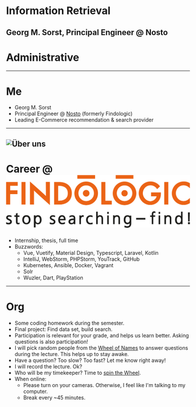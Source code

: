 # Information Retrieval

Georg M. Sorst, Principal Engineer @ Nosto
---
# Administrative
---
# Me

* Georg M. Sorst
* Principal Engineer @ [Nosto](https://nosto.com) (formerly Findologic)
* Leading E-Commerce recommendation & search provider 
---
![Über uns](../images/ueber-uns.png)<!-- .element: class="stretch" style="border: none; box-shadow: none; vertical-align: middle;" -->
---
# Career @ ![FINDOLOGIC](../images/findologic.png)<!-- .element: class="stretch" style="height: 100px; border: none; box-shadow: none; vertical-align: middle;" -->

* Internship, thesis, full time
* Buzzwords:
    * Vue, Vuetify, Material Design, Typescript, Laravel, Kotlin
    * IntelliJ, WebStorm, PHPStorm, YouTrack, GitHub
    * Kubernetes, Ansible, Docker, Vagrant
    * Solr
    * Wuzler, Dart, PlayStation
---
# Org

* Some coding homework during the semester.
* Final project: Find data set, build search.
* Participation is relevant for your grade, and helps us learn better. Asking questions is also participation!
* I will pick random people from the [Wheel of Names](https://wheelofnames.com/) to answer questions during the lecture. This helps up to stay awake.
* Have a question? Too slow? Too fast? Let me know right away!
* I will record the lecture. Ok?
* Who will be my timekeeper? Time to [spin the Wheel](https://wheelofnames.com/).
* When online:
    * Please turn on your cameras. Otherwise, I feel like I'm talking to my computer.
    * Break every ~45 minutes.

